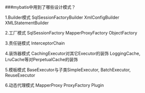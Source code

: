 ###mybatis中用到了哪些设计模式？

1.Builder模式
SqlSessionFactoryBuilder
XmlConfigBuilder
XMLStatementBuilder

2.工厂模式
SqlSessionFactory
MapperProxyFactory
ObjectFactory

3.责任链模式
InterceptorChain

4.装饰器模式
CachingExecutor对其它Executor的装饰
LoggingCache, LruCache等对PerpetualCache的装饰

5.模板模式
BaseExecutor与子类SimpleExecutor, BatchExecutor, ReuseExecutor

6.动态代理模式
MapperProxy
ProxyFactory
Plugin